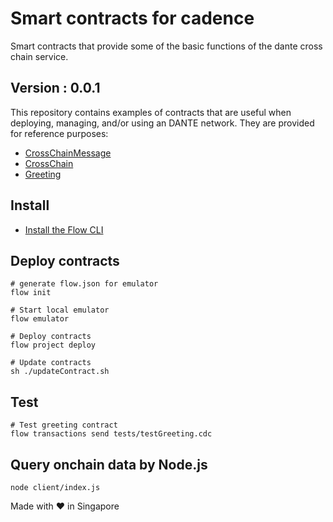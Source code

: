 # Smart contracts for cadence
Smart contracts that provide some of the basic functions of the dante cross chain service.

## Version : 0.0.1

This repository contains examples of contracts that are useful when deploying, managing, and/or using an DANTE network. They are provided for reference purposes:

   * [CrossChainMessage](./contracts/CrossChainMessage)
   * [CrossChain](./contracts/CrossChain)
   * [Greeting](./contracts/Greeting)


## Install
* [Install the Flow CLI](https://docs.onflow.org/flow-cli/install/)


## Deploy contracts
```
# generate flow.json for emulator
flow init

# Start local emulator
flow emulator

# Deploy contracts
flow project deploy

# Update contracts
sh ./updateContract.sh
```

## Test
```
# Test greeting contract
flow transactions send tests/testGreeting.cdc
```

## Query onchain data by Node.js
```
node client/index.js
```

Made with ❤️ in Singapore
